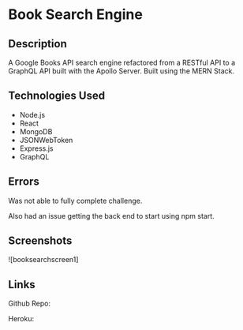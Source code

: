 # Book Search Engine

## Description

A Google Books API search engine refactored from a RESTful API to a GraphQL API built with the Apollo Server. Built using the MERN Stack.

## Technologies Used

- Node.js
- React
- MongoDB
- JSONWebToken
- Express.js
- GraphQL


## Errors

Was not able to fully complete challenge.

Also had an issue getting the back end to start using npm start.

## Screenshots

![booksearchscreen1]
## Links

Github Repo: 

Heroku: 